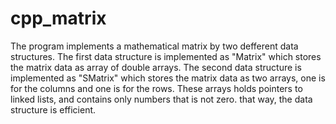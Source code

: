 # cpp_matrix

The program implements a mathematical matrix by two defferent data structures. 
The first data structure is implemented as "Matrix" which stores the matrix data as array of double arrays.
The second data structure is implemented as "SMatrix" which stores the matrix data as two arrays, one is for the columns and one is for the rows.
These arrays holds pointers to linked lists, and contains only numbers that is not zero. that way, the data structure is efficient. 

